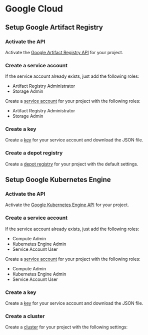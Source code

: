 # Google Cloud


## Setup Google Artifact Registry

### Activate the API

Activate the [Google Artifact Registry API](https://console.cloud.google.com/apis/library/artifactregistry.googleapis.com) for your project.

### Create a service account

If the service account already exists, just add the following roles:

- Artifact Registry Administrator
- Storage Admin

Create a [service account](https://console.cloud.google.com/iam-admin/serviceaccounts) for your project with the following roles:

- Artifact Registry Administrator
- Storage Admin

### Create a key

Create a [key](https://console.cloud.google.com/apis/credentials) for your service account and download the JSON file.

### Create a depot registry

Create a [depot registry](https://console.cloud.google.com/artifacts) for your project with the default settings.








## Setup Google Kubernetes Engine

### Activate the API

Activate the [Google Kubernetes Engine API](https://console.cloud.google.com/apis/library/container.googleapis.com) for your project.

### Create a service account

If the service account already exists, just add the following roles:

- Compute Admin
- Kubernetes Engine Admin
- Service Account User

Create a [service account](https://console.cloud.google.com/iam-admin/serviceaccounts) for your project with the following roles:

- Compute Admin
- Kubernetes Engine Admin
- Service Account User

### Create a key

Create a [key](https://console.cloud.google.com/apis/credentials) for your service account and download the JSON file.

### Create a cluster

Create a [cluster](https://console.cloud.google.com/kubernetes/list) for your project with the following settings:

